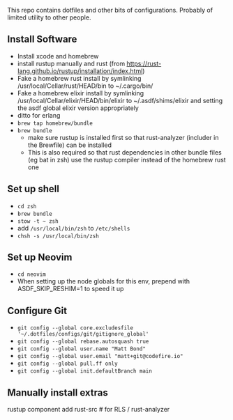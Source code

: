 This repo contains dotfiles and other bits of configurations.
Probably of limited utility to other people.

## Install Software
* Install xcode and homebrew
* install rustup manually and rust (from https://rust-lang.github.io/rustup/installation/index.html)
* Fake a homebrew rust install by symlinking /usr/local/Cellar/rust/HEAD/bin to ~/.cargo/bin/
* Fake a homebrew elixir install by symlinking /usr/local/Cellar/elixir/HEAD/bin/elixir to ~/.asdf/shims/elixir and setting the asdf global elixir version appropriately
* ditto for erlang
* `brew tap homebrew/bundle`
* `brew bundle`
  * make sure rustup is installed first so that rust-analyzer (includer in the Brewfile) can be installed
  * This is also required so that rust dependencies in other bundle files (eg bat in zsh) use the rustup compiler instead of the homebrew rust one

## Set up shell
* `cd zsh`
* `brew bundle`
* `stow -t ~ zsh`
* add `/usr/local/bin/zsh` to `/etc/shells`
* `chsh -s /usr/local/bin/zsh`

## Set up Neovim
* `cd neovim`
* When setting up the node globals for this env, prepend with ASDF_SKIP_RESHIM=1 to speed it up

## Configure Git
* `git config --global core.excludesfile '~/.dotfiles/configs/git/gitignore_global'`
* `git config --global rebase.autosquash true`
* `git config --global user.name "Matt Bond"`
* `git config --global user.email "matt+git@codefire.io"`
* `git config --global pull.ff only`
* `git config --global init.defaultBranch main`

## Manually install extras
rustup component add rust-src # for RLS / rust-analyzer
